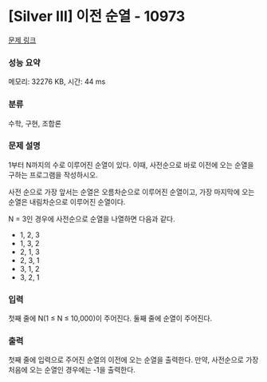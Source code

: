 # [Silver III] 이전 순열 - 10973 

[문제 링크](https://www.acmicpc.net/problem/10973) 

### 성능 요약

메모리: 32276 KB, 시간: 44 ms

### 분류

수학, 구현, 조합론

### 문제 설명

<p>1부터 N까지의 수로 이루어진 순열이 있다. 이때, 사전순으로 바로 이전에 오는 순열을 구하는 프로그램을 작성하시오.</p>

<p>사전 순으로 가장 앞서는 순열은 오름차순으로 이루어진 순열이고, 가장 마지막에 오는 순열은 내림차순으로 이루어진 순열이다.</p>

<p>N = 3인 경우에 사전순으로 순열을 나열하면 다음과 같다.</p>

<ul>
	<li>1, 2, 3</li>
	<li>1, 3, 2</li>
	<li>2, 1, 3</li>
	<li>2, 3, 1</li>
	<li>3, 1, 2</li>
	<li>3, 2, 1</li>
</ul>

### 입력 

 <p>첫째 줄에 N(1 ≤ N ≤ 10,000)이 주어진다. 둘째 줄에 순열이 주어진다.</p>

### 출력 

 <p>첫째 줄에 입력으로 주어진 순열의 이전에 오는 순열을 출력한다. 만약, 사전순으로 가장 처음에 오는 순열인 경우에는 -1을 출력한다.</p>

